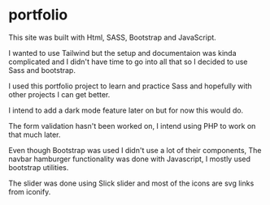 # portfolio

This site was built with Html, SASS, Bootstrap and JavaScript.

I wanted to use Tailwind but the setup and documentaion was kinda complicated and I didn't have time to go into all that so I decided to use Sass and bootstrap.

I used this portfolio project to learn and practice Sass and hopefully with other projects I can get better.

I intend to add a dark mode feature later on but for now this would do.

The form validation hasn't been worked on, I intend using PHP to work on that much later.

Even though Bootstrap was used I didn't use a lot of their components, The navbar hamburger functionality was done with Javascript, I mostly used bootstrap utilities.

The slider was done using Slick slider and most of the icons are svg links from iconify.
